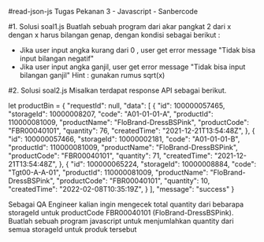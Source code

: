 #read-json-js
Tugas Pekanan 3 - Javascript - Sanbercode

#1. Solusi soal1.js
Buatlah sebuah program dari akar pangkat 2 dari x dengan x harus bilangan genap, dengan kondisi sebagai berikut :

- Jika user input angka kurang dari 0 , user get error message "Tidak bisa input bilangan negatif"
- Jika user input angka ganjil, user get error message "Tidak bisa input bilangan ganjil" Hint : gunakan rumus sqrt(x)


#2. Solusi soal2.js
Misalkan terdapat response API sebagai berikut. 

let productBin = {
  "requestId": null,
  "data": [
    {
      "id": 100000057465,
      "storageId": 10000008207,
      "code": "A01-01-01-A",
      "productId": 110000081009,
      "productName": "FloBrand-DressBSPink",
      "productCode": "FBR00040101",
      "quantity": 76,
      "createdTime": "2021-12-21T13:54:48Z",
    },
    {
      "id": 100000057466,
      "storageId": 10000002181,
      "code": "A01-01-01-B",
      "productId": 110000081009,
      "productName": "FloBrand-DressBSPink",
      "productCode": "FBR00040101",
      "quantity": 71,
      "createdTime": "2021-12-21T13:54:48Z",
    },
    {
      "id": 100000065224,
      "storageId": 10000008884,
      "code": "Tgt00-A-A-01",
      "productId": 110000081009,
      "productName": "FloBrand-DressBSPink",
      "productCode": "FBR00040101",
      "quantity": 10,
      "createdTime": "2022-02-08T10:35:19Z",
    }
  ],
  "message": "success"
}

Sebagai QA Engineer kalian ingin mengecek total quantity dari bebarapa storageId untuk productCode FBR00040101 (FloBrand-DressBSPink). Buatlah sebuah program javascript untuk menjumlahkan quantity dari semua storageId untuk produk tersebut